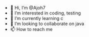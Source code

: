 - 👋 Hi, I’m @Ajoh7
- 👀 I’m interested in coding, testing 
- 🌱 I’m currently learning c
- 💞️ I’m looking to collaborate on java
- 📫 How to reach me 

<!---
Ajoh7/Ajoh7 is a ✨ special ✨ repository because its `README.md` (this file) appears on your GitHub profile.
You can click the Preview link to take a look at your changes.
--->
